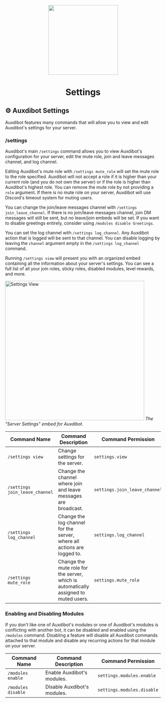 <div id="header" align="center">
  <img src="https://bot.auxdible.me/icon.png" width=225/>
  <h1 id="welcome">Settings</h1>
</div>

## ⚙️ Auxdibot Settings

Auxdibot features many commands that will allow you to view and edit Auxdibot's settings for your server.

### /settings

Auxdibot's main `/settings` command allows you to view Auxdibot's configuration for your server, edit the mute role, join and leave messages channel, and log channel.

Editing Auxdibot's mute role with `/settings mute_role` will set the mute role to the role specified. Auxdibot will not accept a role if it is higher than your current role (and you do not own the server) or if the role is higher than Auxdibot's highest role. You can remove the mute role by not providing a `role` argument. If there is no mute role on your server, Auxdibot will use Discord's timeout system for muting users.

You can change the join/leave messages channel with `/settings join_leave_channel`. If there is no join/leave messages channel, join DM messages will still be sent, but no leave/join embeds will be set. If you want to disable greetings entirely, consider using `/modules disable Greetings`.

You can set the log channel with `/settings log_channel`. Any Auxdibot action that is logged will be sent to that channel. You can disable logging by leaving the `channel` argument empty in the `/settings log_channel` command.

Running `/settings view` will present you with an organized embed containing all the information about your server's settings. You can see a full list of all your join roles, sticky roles, disabled modules, level rewards, and more.

<p class="image">
<img alt="Settings View" src="/docs/_assets/settings_view.png" width=450/>
<em>The "Server Settings" embed for Auxdibot.</em>
</p>



| Command Name  | Command Description | Command Permission |
| ------------- | ------------------- | ------------------ |
| `/settings view`  | Change settings for the server. | `settings.view` |
| `/settings join_leave_channel` | Change the channel where join and leave messages are broadcast. | `settings.join_leave_channel` |
| `/settings log_channel` | Change the log channel for the server, where all actions are logged to. | `settings.log_channel` |
| `/settings mute_role` | Change the mute role for the server, which is automatically assigned to muted users. | `settings.mute_role` |

### Enabling and Disabling Modules

If you don't like one of Auxdibot's modules or one of Auxdibot's modules is conflicting with another bot, it can be disabled and enabled using the `/modules` command. Disabling a feature will disable all Auxdibot commands attached to that module and disable any recurring actions for that module on your server.

| Command Name  | Command Description | Command Permission |
| ------------- | ------------------- | ------------------ |
| `/modules enable`  | Enable Auxdibot's modules. | `settings.modules.enable` |
| `/modules disable` | Disable Auxdibot's modules. | `settings.modules.disable` |

